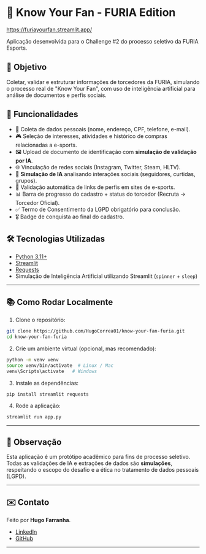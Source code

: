 
# 🧠 Know Your Fan - FURIA Edition
https://furiayourfan.streamlit.app/

Aplicação desenvolvida para o Challenge #2 do processo seletivo da FURIA Esports.

## 🎯 Objetivo

Coletar, validar e estruturar informações de torcedores da FURIA, simulando o processo real de "Know Your Fan", com uso de inteligência artificial para análise de documentos e perfis sociais.

## 🚀 Funcionalidades

- 📑 Coleta de dados pessoais (nome, endereço, CPF, telefone, e-mail).
- 🎮 Seleção de interesses, atividades e histórico de compras relacionadas a e-sports.
- 🖼️ Upload de documento de identificação com **simulação de validação por IA**.
- 🌐 Vinculação de redes sociais (Instagram, Twitter, Steam, HLTV).
- 🧠 **Simulação de IA** analisando interações sociais (seguidores, curtidas, grupos).
- 🔗 Validação automática de links de perfis em sites de e-sports.
- 📊 Barra de progresso do cadastro + status do torcedor (Recruta → Torcedor Oficial).
- ✅ Termo de Consentimento da LGPD obrigatório para conclusão.
- 🎖️ Badge de conquista ao final do cadastro.


## 🛠️ Tecnologias Utilizadas

- [Python 3.11+](https://www.python.org/)
- [Streamlit](https://streamlit.io/)
- [Requests](https://docs.python-requests.org/en/latest/)
- Simulação de Inteligência Artificial utilizando Streamlit (`spinner` + `sleep`)

---

## 📚 Como Rodar Localmente

1. Clone o repositório:

```bash
git clone https://github.com/HugoCorrea01/know-your-fan-furia.git
cd know-your-fan-furia
```

2. Crie um ambiente virtual (opcional, mas recomendado):

```bash
python -m venv venv
source venv/bin/activate  # Linux / Mac
venv\Scripts\activate   # Windows
```

3. Instale as dependências:

```bash
pip install streamlit requests
```

4. Rode a aplicação:

```bash
streamlit run app.py
```

---

## 🧠 Observação

Esta aplicação é um protótipo acadêmico para fins de processo seletivo.  
Todas as validações de IA e extrações de dados são **simulações**, respeitando o escopo do desafio e a ética no tratamento de dados pessoais (LGPD).

---

## ✉️ Contato

Feito  por **Hugo Farranha**.

- [LinkedIn](https://www.linkedin.com/in/hugo-farranha-843724268/)
- [GitHub](https://github.com/HugoCorrea01)

---
